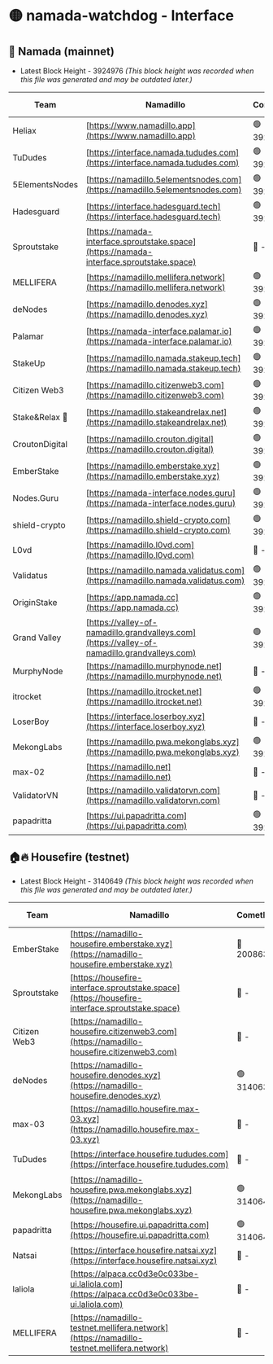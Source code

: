 # 🟡 namada-watchdog - Interface

## 🚀 Namada (mainnet)
- Latest Block Height - 3924976 *(This block height was recorded when this file was generated and may be outdated later.)*

| Team | Namadillo | CometBFT | Indexer | MASP Indexer |
|-|-|-|-|-|
| Heliax | [https://www.namadillo.app](https://www.namadillo.app) | 🟢 3924952 | 🟢 3924952 | 🟢 3924909 |
| TuDudes | [https://interface.namada.tududes.com](https://interface.namada.tududes.com) | 🟢 3924952 | 🟢 3924952 | 🟢 3924909 |
| 5ElementsNodes | [https://namadillo.5elementsnodes.com](https://namadillo.5elementsnodes.com) | 🟢 3924952 | 🟢 3924952 | 🟢 3924909 |
| Hadesguard | [https://interface.hadesguard.tech](https://interface.hadesguard.tech) | 🟢 3924953 | 🟢 3924953 | 🟢 3924909 |
| Sproutstake | [https://namada-interface.sproutstake.space](https://namada-interface.sproutstake.space) | 🔴 - | 🔴 3738134 | 🔴 - |
| MELLIFERA | [https://namadillo.mellifera.network](https://namadillo.mellifera.network) | 🟢 3924956 | 🟢 3924956 | 🔴 3765769 |
| deNodes | [https://namadillo.denodes.xyz](https://namadillo.denodes.xyz) | 🟢 3924957 | 🟢 3924956 | 🟢 3924909 |
| Palamar | [https://namada-interface.palamar.io](https://namada-interface.palamar.io) | 🟢 3924957 | 🟢 3924957 | 🟢 3924909 |
| StakeUp | [https://namadillo.namada.stakeup.tech](https://namadillo.namada.stakeup.tech) | 🟢 3924958 | 🟢 3924958 | 🟢 3924909 |
| Citizen Web3 | [https://namadillo.citizenweb3.com](https://namadillo.citizenweb3.com) | 🟢 3924958 | 🟢 3924958 | 🔴 3765769 |
| Stake&Relax 🦥 | [https://namadillo.stakeandrelax.net](https://namadillo.stakeandrelax.net) | 🟢 3924959 | 🟢 3924959 | 🔴 3765769 |
| CroutonDigital | [https://namadillo.crouton.digital](https://namadillo.crouton.digital) | 🟢 3924959 | 🟢 3924959 | 🟢 3924909 |
| EmberStake | [https://namadillo.emberstake.xyz](https://namadillo.emberstake.xyz) | 🟢 3924960 | 🟢 3924960 | 🟢 3924909 |
| Nodes.Guru | [https://namada-interface.nodes.guru](https://namada-interface.nodes.guru) | 🟢 3924960 | 🟢 3924960 | 🟢 3924909 |
| shield-crypto | [https://namadillo.shield-crypto.com](https://namadillo.shield-crypto.com) | 🟢 3924961 | 🟢 3924961 | 🟢 3924909 |
| L0vd | [https://namadillo.l0vd.com](https://namadillo.l0vd.com) | 🔴 - | 🔴 - | 🔴 - |
| Validatus | [https://namadillo.namada.validatus.com](https://namadillo.namada.validatus.com) | 🟢 3924963 | 🟢 3924963 | 🔴 3819812 |
| OriginStake | [https://app.namada.cc](https://app.namada.cc) | 🟢 3924964 | 🟢 3924964 | 🟢 3924909 |
| Grand Valley | [https://valley-of-namadillo.grandvalleys.com](https://valley-of-namadillo.grandvalleys.com) | 🟢 3924964 | 🟢 3924964 | 🟢 3924909 |
| MurphyNode | [https://namadillo.murphynode.net](https://namadillo.murphynode.net) | 🔴 - | 🔴 - | 🔴 - |
| itrocket | [https://namadillo.itrocket.net](https://namadillo.itrocket.net) | 🟢 3924967 | 🟢 3924967 | 🟢 3924909 |
| LoserBoy | [https://interface.loserboy.xyz](https://interface.loserboy.xyz) | 🔴 - | 🔴 - | 🔴 - |
| MekongLabs | [https://namadillo.pwa.mekonglabs.xyz](https://namadillo.pwa.mekonglabs.xyz) | 🟢 3924972 | 🟢 3924972 | 🟢 3924909 |
| max-02 | [https://namadillo.net](https://namadillo.net) | 🔴 - | 🔴 - | 🔴 - |
| ValidatorVN | [https://namadillo.validatorvn.com](https://namadillo.validatorvn.com) | 🔴 - | 🔴 - | 🔴 - |
| papadritta | [https://ui.papadritta.com](https://ui.papadritta.com) | 🟢 3924976 | 🟢 3924976 | 🟢 3924976 |

## 🏠🔥 Housefire (testnet)
- Latest Block Height - 3140649 *(This block height was recorded when this file was generated and may be outdated later.)*

| Team | Namadillo | CometBFT | Indexer | MASP Indexer |
|-|-|-|-|-|
| EmberStake | [https://namadillo-housefire.emberstake.xyz](https://namadillo-housefire.emberstake.xyz) | 🔴 2008636 | 🔴 - | 🔴 - |
| Sproutstake | [https://housefire-interface.sproutstake.space](https://housefire-interface.sproutstake.space) | 🔴 - | 🔴 - | 🔴 - |
| Citizen Web3 | [https://namadillo-housefire.citizenweb3.com](https://namadillo-housefire.citizenweb3.com) | 🔴 - | 🔴 - | 🔴 - |
| deNodes | [https://namadillo-housefire.denodes.xyz](https://namadillo-housefire.denodes.xyz) | 🟢 3140639 | 🟢 3140639 | 🔴 3065388 |
| max-03 | [https://namadillo.housefire.max-03.xyz](https://namadillo.housefire.max-03.xyz) | 🔴 - | 🔴 - | 🔴 - |
| TuDudes | [https://interface.housefire.tududes.com](https://interface.housefire.tududes.com) | 🔴 - | 🟢 3140547 | 🔴 2951572 |
| MekongLabs | [https://namadillo-housefire.pwa.mekonglabs.xyz](https://namadillo-housefire.pwa.mekonglabs.xyz) | 🟢 3140648 | 🟢 3140648 | 🔴 3065388 |
| papadritta | [https://housefire.ui.papadritta.com](https://housefire.ui.papadritta.com) | 🟢 3140649 | 🟢 3140649 | 🟢 3140648 |
| Natsai | [https://interface.housefire.natsai.xyz](https://interface.housefire.natsai.xyz) | 🔴 - | 🔴 - | 🔴 - |
| laliola | [https://alpaca.cc0d3e0c033be-ui.laliola.com](https://alpaca.cc0d3e0c033be-ui.laliola.com) | 🔴 - | 🔴 - | 🔴 - |
| MELLIFERA | [https://namadillo-testnet.mellifera.network](https://namadillo-testnet.mellifera.network) | 🔴 - | 🔴 2778001 | 🔴 2607259 |

